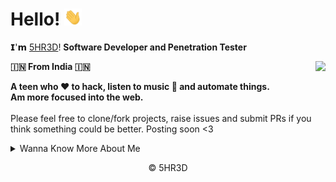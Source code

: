 # Hello! <img src="Hi.gif" width="28px"> 

𝗜'𝗺 [5HR3D](https://github.com/its5HR3D)! <b>Software Developer and Penetration Tester</b>

<img align="right" src="https://github-readme-stats.vercel.app/api?username=5HR3D&show_icons=true&hide_border=true">

<b> 🇮🇳 From India 🇮🇳 </b><br>

<b> A teen who ❤️ to hack, listen to music 🎵 and automate things. <br>Am more focused into the web.</b>
<br><br>
Please feel free to clone/fork projects, raise issues and submit PRs if you think something could be better. Posting soon <3

<details>
<summary>Wanna Know More About Me</summary>
<br>
Visit My <a href="http://5HR3D.c1.biz">Website</a>!
<br><br>
<details>
<summary>Wanna Contact Me</summary>
<br>
Click <a href="http://linktr.ee/5HR3D">here</a>.
</details>
</details>
<p align="center">© 5HR3D</p>
